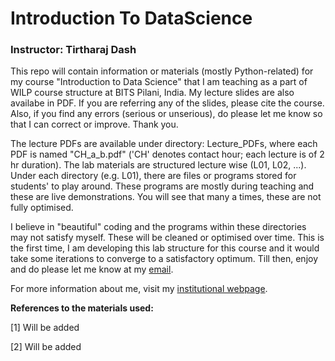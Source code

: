 # Introduction To DataScience
### Instructor: Tirtharaj Dash

This repo will contain information or materials (mostly Python-related) for my course "Introduction to Data Science" that I am teaching as a part of WILP course structure at BITS Pilani, India. My lecture slides are also availabe in PDF. If you are referring any of the slides, please cite the course. Also, if you find any errors (serious or unserious), do please let me know so that I can correct or improve. Thank you.

The lecture PDFs are available under directory: Lecture_PDFs, where each PDF is named "CH_a_b.pdf" ('CH' denotes contact hour; each lecture is of 2 hr duration). The lab materials are structured lecture wise (L01, L02, ...). Under each directory (e.g. L01), there are files or programs stored for students' to play around. These programs are mostly during teaching and these are live demonstrations. You will see that many a times, these are not fully optimised. 

I believe in "beautiful" coding and the programs within these directories may not satisfy myself. These will be cleaned or optimised over time. This is the first time, I am developing this lab structure for this course and it would take some iterations to converge to a satisfactory optimum. Till then, enjoy and do please let me know at my [email](mailto:dashtirtharaj@acm.org).

For more information about me, visit my [institutional webpage](https://www.bits-pilani.ac.in/goa/tirtharaj/Profile).



**References to the materials used:**

[1] Will be added

[2] Will be added
